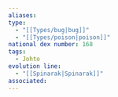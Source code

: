 ```yaml
---
aliases: 
type:
  - "[[Types/bug|bug]]"
  - "[[Types/poison|poison]]"
national dex number: 168
tags:
  - Johto
evolution line:
  - "[[Spinarak|Spinarak]]"
associated: 
---
```

